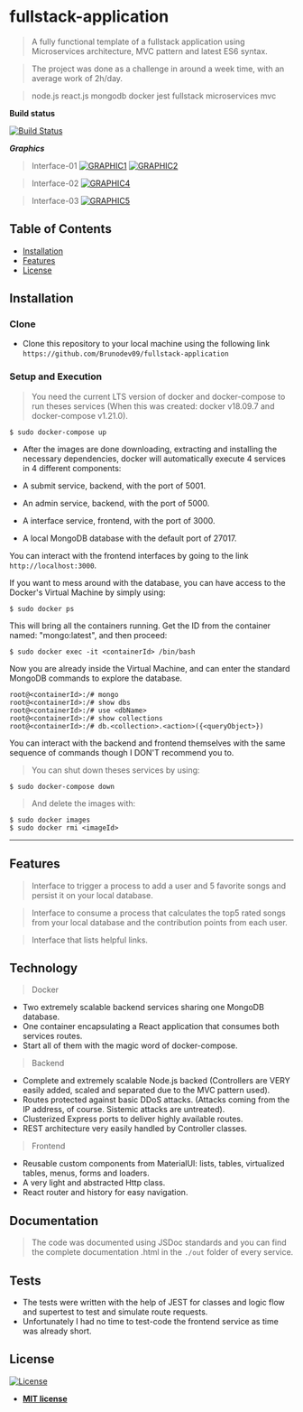 # fullstack-application

> A fully functional template of a fullstack application using Microservices architecture, MVC pattern and latest ES6 syntax.

> The project was done as a challenge in around a week time, with an average work of 2h/day.

> node.js react.js mongodb docker jest fullstack microservices mvc

**Build status**

[![Build Status](http://img.shields.io/travis/badges/badgerbadgerbadger.svg?style=flat-square)](https://travis-ci.org/badges/badgerbadgerbadger)


***Graphics***

> Interface-01
[![GRAPHIC1](https://i.imgur.com/J2iv1zo.png)]()
[![GRAPHIC2](https://i.imgur.com/qxXoEOv.png)]()


> Interface-02
[![GRAPHIC4](https://i.imgur.com/j1v44JM.png)]()


> Interface-03
[![GRAPHIC5](https://i.imgur.com/QTwRb7m.png)]()


## Table of Contents

- [Installation](#installation)
- [Features](#features)
- [License](#license)


## Installation

### Clone

- Clone this repository to your local machine using the following link `https://github.com/Brunodev09/fullstack-application`

### Setup and Execution

> You need the current LTS version of docker and docker-compose to run theses services 
 (When this was created: docker v18.09.7 and docker-compose v1.21.0).

```shell
$ sudo docker-compose up
```

- After the images are done downloading, extracting and installing the necessary dependencies, docker will automatically execute 
 4 services in 4 different components:

- A submit service, backend, with the port of 5001.
- An admin service, backend, with the port of 5000.
- A interface service, frontend, with the port of 3000.
- A local MongoDB database with the default port of 27017. 



 You can interact with the frontend interfaces by going to the link `http://localhost:3000`.



 If you want to mess around with the database, you can have access to the Docker's Virtual Machine by simply using:

```shell
$ sudo docker ps
```
 This will bring all the containers running. Get the ID from the container named: "mongo:latest", and then proceed:

```shell
$ sudo docker exec -it <containerId> /bin/bash
```
 Now you are already inside the Virtual Machine, and can enter the standard MongoDB commands to explore the database.

```shell
root@<containerId>:/# mongo
root@<containerId>:/# show dbs
root@<containerId>:/# use <dbName>
root@<containerId>:/# show collections
root@<containerId>:/# db.<collection>.<action>({<queryObject>})
```

 You can interact with the backend and frontend themselves with the same sequence of commands though I DON'T recommend you to.

> You can shut down theses services by using:
```shell
$ sudo docker-compose down
```

> And delete the images with:
```shell
$ sudo docker images
$ sudo docker rmi <imageId>
```
---

## Features
> Interface to trigger a process to add a user and 5 favorite songs and persist it on your local database.

> Interface to consume a process that calculates the top5 rated songs from your local database and the contribution points from each user.

> Interface that lists helpful links.

## Technology

> Docker
- Two extremely scalable backend services sharing one MongoDB database.
- One container encapsulating a React application that consumes both services routes.
- Start all of them with the magic word of docker-compose. 

> Backend
- Complete and extremely scalable Node.js backed (Controllers are VERY easily added, scaled and separated due to the MVC pattern used).
- Routes protected against basic DDoS attacks. (Attacks coming from the IP address, of course. Sistemic attacks are untreated).
- Clusterized Express ports to deliver highly available routes.
- REST architecture very easily handled by Controller classes.

> Frontend
- Reusable custom components from MaterialUI: lists, tables, virtualized tables, menus, forms and loaders.
- A very light and abstracted Http class.
- React router and history for easy navigation.

## Documentation
> The code was documented using JSDoc standards and you can find the complete documentation .html in the `./out` folder of every service. 

## Tests
- The tests were written with the help of JEST for classes and logic flow and supertest to test and simulate route requests.
- Unfortunately I had no time to test-code the frontend service as time was already short.


## License

[![License](http://img.shields.io/:license-mit-blue.svg?style=flat-square)](http://badges.mit-license.org)

- **[MIT license](http://opensource.org/licenses/mit-license.php)**
